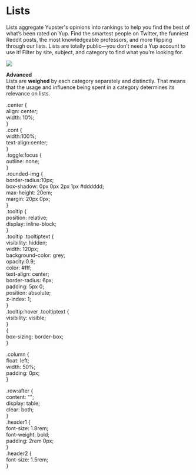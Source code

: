 # Lists

Lists aggregate Yupster's opinions into rankings to help you find the best of what’s been rated on Yup. Find the smartest people on Twitter, the funniest Reddit posts, the most knowledgeable professors, and more flipping through our lists. Lists are totally public––you don’t need a Yup account to use it! Filter by site, subject, and category to find what you’re looking for.

![](../.gitbook/assets/yuplists.gif)

**Advanced**  
 Lists are **weighed** by each category separately and distinctly. That means that the usage and influence being spent in a category determines its relevance on lists.

  
.center {  
  align: center;  
  width: 10%;  
}  
.cont {  
  width:100%;  
  text-align:center;  
}  
.toggle:focus {  
  outline: none;  
}  
.rounded-img {  
  border-radius:10px;  
  box-shadow: 0px 0px 2px 1px \#dddddd;  
  max-height: 20em;  
  margin: 20px 0px;  
}  
.tooltip {  
  position: relative;  
  display: inline-block;  
}  
.tooltip .tooltiptext {  
  visibility: hidden;  
  width: 120px;  
  background-color: grey;  
  opacity:0.9;  
  color: \#fff;  
  text-align: center;  
  border-radius: 6px;  
  padding: 5px 0;  
  position: absolute;  
  z-index: 1;  
}  
.tooltip:hover .tooltiptext {  
  visibility: visible;  
}  
{  
  box-sizing: border-box;  
}  
  
.column {  
  float: left;  
  width: 50%;  
  padding: 0px;  
}  
  
.row:after {  
  content: "";  
  display: table;  
  clear: both;  
}  
.header1 {  
  font-size: 1.8rem;  
  font-weight: bold;  
  padding: 2rem 0px;  
}  
.header2 {  
  font-size: 1.5rem;  
}  


